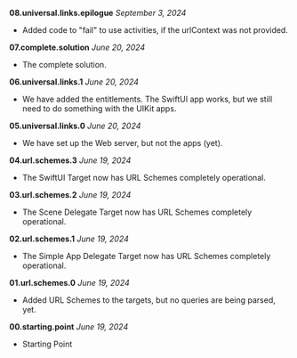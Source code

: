 **08.universal.links.epilogue** *September 3, 2024*

- Added code to "fail" to use activities, if the urlContext was not provided.

**07.complete.solution** *June 20, 2024*

- The complete solution.

**06.universal.links.1** *June 20, 2024*

- We have added the entitlements. The SwiftUI app works, but we still need to do something with the UIKit apps.

**05.universal.links.0** *June 20, 2024*

- We have set up the Web server, but not the apps (yet).

**04.url.schemes.3** *June 19, 2024*

- The SwiftUI Target now has URL Schemes completely operational.

**03.url.schemes.2** *June 19, 2024*

- The Scene Delegate Target now has URL Schemes completely operational.

**02.url.schemes.1** *June 19, 2024*

- The Simple App Delegate Target now has URL Schemes completely operational.

**01.url.schemes.0** *June 19, 2024*

- Added URL Schemes to the targets, but no queries are being parsed, yet.

**00.starting.point** *June 19, 2024*

- Starting Point
